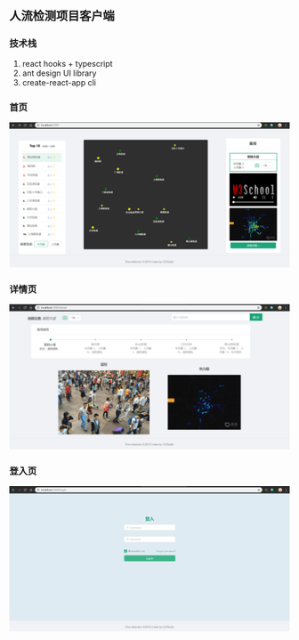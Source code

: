 ## 人流检测项目客户端

### 技术栈

1. react hooks + typescript
2. ant design UI library
3. create-react-app cli
    
### 首页

![home](https://github.com/tjx666/flow-detection-client/blob/master/screenshots/home.png?raw=true)


### 详情页

![detail](https://github.com/tjx666/flow-detection-client/blob/master/screenshots/detail.png?raw=true)

### 登入页

![login](https://github.com/tjx666/flow-detection-client/blob/master/screenshots/login.png?raw=true)
